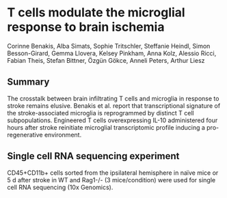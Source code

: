 # T cells modulate the microglial response to brain ischemia
Corinne Benakis, Alba Simats, Sophie Tritschler, Steffanie Heindl, Simon Besson-Girard, Gemma Llovera, Kelsey Pinkham, Anna Kolz, Alessio Ricci, Fabian Theis, Stefan Bittner, Özgün Gökce, Anneli Peters, Arthur Liesz

## Summary
The crosstalk between brain infiltrating T cells and microglia in response to stroke remains elusive. Benakis et al. report that transcriptional signature of the stroke-associated microglia is reprogrammed by distinct T cell subpopulations. Engineered T cells overexpressing IL-10 administered four hours after stroke reinitiate microglial transcriptomic profile inducing a pro-regenerative environment.

## Single cell RNA sequencing experiment
CD45+CD11b+ cells sorted from the ipsilateral hemisphere in naïve mice or 5 d after stroke in WT and Rag1-/- (3 mice/condition) were used for single cell RNA sequencing (10x Genomics).
